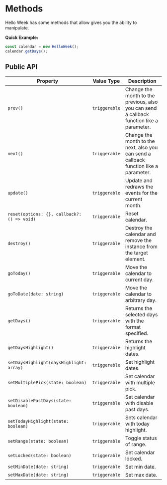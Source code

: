 # Methods

Hello Week has some methods that allow gives you the ability to manipulate.

**Quick Example:**

```js
const calendar = new HelloWeek();
calendar.getDays();
```

## Public API

| Property                                    | Value Type    | Description                                                                               |
| ------------------------------------------- | ------------- | ----------------------------------------------------------------------------------------- |
| `prev()`                                    | `triggerable` | Change the month to the previous, also you can send a callback function like a parameter. |
| `next()`                                    | `triggerable` | Change the month to the next, also you can send a callback function like a parameter.     |
| `update()`                                  | `triggerable` | Update and redraws the events for the current month.                                      |
| `reset(options: {}, callback?: () => void)` | `triggerable` | Reset calendar.                                                                           |
| `destroy()`                                 | `triggerable` | Destroy the calendar and remove the instance from the target element.                     |
| `goToday()`                                 | `triggerable` | Move the calendar to current day.                                                         |
| `goToDate(date: string)`                    | `triggerable` | Move the calendar to arbitrary day.                                                       |
| `getDays()`                                 | `triggerable` | Returns the selected days with the format specified.                                      |
| `getDaysHighlight()`                        | `triggerable` | Returns the highlight dates.                                                              |
| `setDaysHighlight(daysHighlight: array)`    | `triggerable` | Set highlight dates.                                                                      |
| `setMultiplePick(state: boolean)`           | `triggerable` | Set calendar with multiple pick.                                                          |
| `setDisablePastDays(state: boolean)`        | `triggerable` | Set calendar with disable past days.                                                      |
| `setTodayHighlight(state: boolean)`         | `triggerable` | Sets calendar with today highlight.                                                       |
| `setRange(state: boolean)`                  | `triggerable` | Toggle status of range.                                                                   |
| `setLocked(state: boolean)`                 | `triggerable` | Set calendar locked.                                                                      |
| `setMinDate(date: string)`                  | `triggerable` | Set min date.                                                                             |
| `setMaxDate(date: string)`                  | `triggerable` | Set max date.                                                                             |
